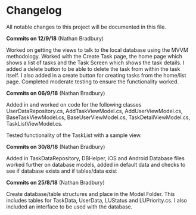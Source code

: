 # Changelog
All notable changes to this project will be documented in this file.

**Commits on 12/9/18** (Nathan Bradbury)

Worked on getting the views to talk to the local database using the MVVM methodology. Worked with the Create Task page, the home page which shows a list of tasks and the Task Screen which shows the task details. I added a delete button to be able to delete the task from within the task itself. I also added in a create button for creating tasks from the home/list page. Completed moderate testing to ensure the functionality worked.

**Commits on 06/9/18** (Nathan Bradbury)

Added in and worked on code for the following classes UserDataRepository.cs, AddTaskViewModel.cs, AddUserViewModel.cs, BaseTaskViewModel.cs, BaseUserViewModel.cs, TaskDetailViewModel.cs, TaskListViewModel.cs.

Tested functionality of the TaskList with a sample view.

**Commits on 30/8/18** (Nathan Bradbury)

Added in TaskDataRepository, DBHelper, iOS and Android Database files worked further on database models, added in default data and checks to see if database exists and if tables/data exist

**Commits on 25/8/18** (Nathan Bradbury)

Create database/table structures and place in the Model Folder. This includes tables for TaskData, UserData, LUStatus and LUPriority.cs. I also included an interface to be used with the database.




